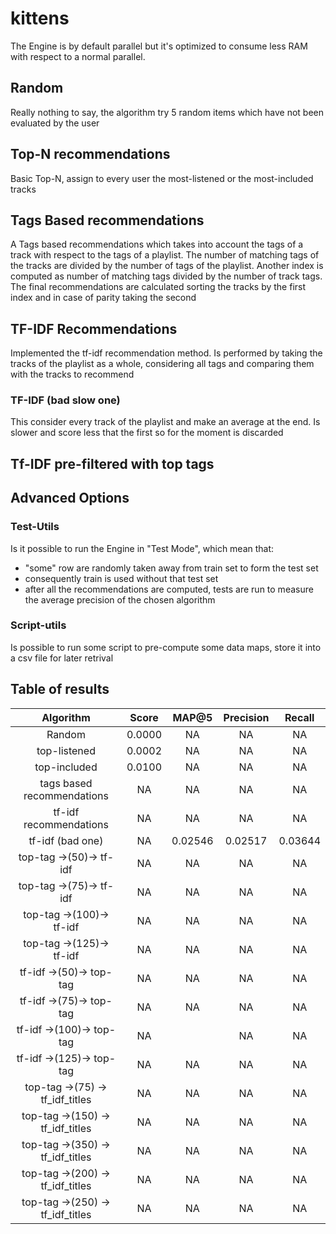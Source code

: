 # kittens

The Engine is by default parallel but it's optimized to consume less RAM with respect to a normal parallel.

## Random

Really nothing to say, the algorithm try 5 random items which have not been evaluated by the user

## Top-N recommendations

Basic Top-N, assign to every user the most-listened or the most-included tracks

## Tags Based recommendations

A Tags based recommendations which takes into account the tags of a track with respect to the tags of a playlist.
The number of matching tags of the tracks are divided by the number of tags of the playlist.
Another index is computed as number of matching tags divided by the number of track tags.
The final recommendations are calculated sorting the tracks by the first index and in case of parity taking the second

## TF-IDF Recommendations

Implemented the tf-idf recommendation method.
Is performed by taking the tracks of the playlist as a whole, considering all tags and comparing them with the tracks to recommend

### TF-IDF (bad slow one)

This consider every track of the playlist and make an average at the end. Is slower and score less that the first so for the moment is discarded

## Tf-IDF pre-filtered with top tags

## Advanced Options

### Test-Utils

Is it possible to run the Engine in "Test Mode", which mean that:

* "some" row are randomly taken away from train set to form the test set
* consequently train is used without that test set
* after all the recommendations are computed, tests are run to measure the average precision of the chosen algorithm

### Script-utils

Is possible to run some script to pre-compute some data maps, store it into a csv file for later retrival

## Table of results

|Algorithm|Score|MAP@5|Precision|Recall|
|:-------:|:---:|:---:|:----:|:-------:|
|Random|0.0000|NA|NA|NA|
|top-listened|0.0002|NA|NA|NA|
|top-included|0.0100|NA|NA|NA|
|tags based recommendations|NA|NA|NA|NA|
|tf-idf recommendations|NA|NA|NA|NA|
|tf-idf (bad one)|NA|0.02546|0.02517|0.03644|
|top-tag ->(50)-> tf-idf|NA|NA|NA|NA|
|top-tag ->(75)-> tf-idf|NA|NA|NA|NA|
|top-tag ->(100)-> tf-idf|NA|NA|NA|NA|
|top-tag ->(125)-> tf-idf|NA|NA|NA|NA|
|tf-idf ->(50)-> top-tag|NA|NA|NA|NA|
|tf-idf ->(75)-> top-tag|NA|NA|NA|NA|
|tf-idf ->(100)-> top-tag|NA||NA|NA|NA|
|tf-idf ->(125)-> top-tag|NA|NA|NA|NA|
top-tag ->(75) -> tf_idf_titles|NA|NA|NA|NA|
top-tag ->(150) -> tf_idf_titles|NA|NA|NA|NA|
top-tag ->(350) -> tf_idf_titles|NA|NA|NA|NA|
top-tag ->(200) -> tf_idf_titles|NA|NA|NA|NA|
top-tag ->(250) -> tf_idf_titles|NA|NA|NA|NA|

